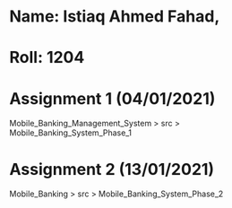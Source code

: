 # Name: Istiaq Ahmed Fahad,
# Roll: 1204


# Assignment 1 (04/01/2021) 
Mobile_Banking_Management_System > src > Mobile_Banking_System_Phase_1

# Assignment 2 (13/01/2021)
Mobile_Banking > src > Mobile_Banking_System_Phase_2
